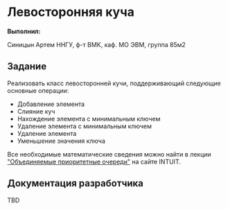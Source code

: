 ﻿# Левосторонняя куча

**Выполнил:**

Синицын Артем
ННГУ, ф-т ВМК, каф. МО ЭВМ, группа 85м2

## Задание

Реализовать класс левосторонней кучи, поддерживающий следующие основные операции:

 * Добавление элемента
 * Слияние куч
 * Нахождение элемента с минимальным ключем
 * Удаление элемента с минимальным ключем
 * Удаление элемента
 * Уменьшение значения ключа

Все необходимые математические сведения можно найти в лекции
["Объединяемые приоритетные очереди"](http://www.intuit.ru/studies/courses/100/100/lecture/1539)
на сайте INTUIT.

## Документация разработчика

TBD